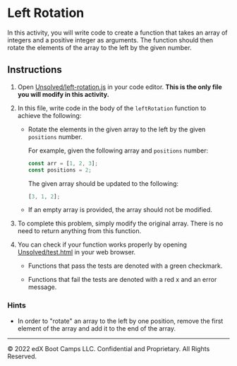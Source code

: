 # Left Rotation

In this activity, you will write code to create a function that takes an array of integers and a positive integer as arguments. The function should then rotate the elements of the array to the left by the given number.

## Instructions

1. Open [Unsolved/left-rotation.js](Unsolved/left-rotation.js) in your code editor. **This is the only file you will modify in this activity.**

2. In this file, write code in the body of the `leftRotation` function to achieve the following:

   * Rotate the elements in the given array to the left by the given `positions` number.

     For example, given the following array and `positions` number:

     ```js
     const arr = [1, 2, 3];
     const positions = 2;
     ```

     The given array should be updated to the following:

     ```js
     [3, 1, 2];
     ```

   * If an empty array is provided, the array should not be modified.

3. To complete this problem, simply modify the original array. There is no need to return anything from this function.

4. You can check if your function works properly by opening [Unsolved/test.html](Unsolved/test.html) in your web browser.

   * Functions that pass the tests are denoted with a green checkmark.

   * Functions that fail the tests are denoted with a red x and an error message.

### Hints

* In order to "rotate" an array to the left by one position, remove the first element of the array and add it to the end of the array.

---
© 2022 edX Boot Camps LLC. Confidential and Proprietary. All Rights Reserved.

